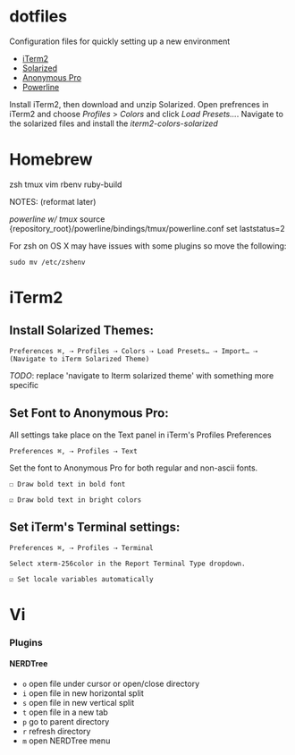 dotfiles
========

Configuration files for quickly setting up a new environment



* [iTerm2](http://www.iterm2.com/#/section/home)
* [Solarized](http://ethanschoonover.com/solarized/files/solarized.zip)
* [Anonymous Pro](http://www.marksimonson.com/fonts/view/anonymous-pro)
* [Powerline](https://github.com/Lokaltog/powerline)
 
Install iTerm2, then download and unzip Solarized. Open prefrences in iTerm2 and choose _Profiles_ > _Colors_ and click _Load Presets..._. Navigate to the solarized files and install the _iterm2-colors-solarized_

# Homebrew

zsh
tmux
vim
rbenv
ruby-build

NOTES: (reformat later)

*powerline w/ tmux*
source {repository_root}/powerline/bindings/tmux/powerline.conf
set laststatus=2

For zsh on OS X may have issues with some plugins so move the following:

    sudo mv /etc/zshenv

# iTerm2

## Install Solarized Themes:

    Preferences ⌘, ⇢ Profiles ⇢ Colors ⇢ Load Presets… ⇢ Import… ⇢ (Navigate to iTerm Solarized Theme)

*TODO*: replace 'navigate to Iterm solarized theme' with something more specific

## Set Font to Anonymous Pro:

All settings take place on the Text panel in iTerm's Profiles Preferences

    Preferences ⌘, ⇢ Profiles ⇢ Text
    
Set the font to Anonymous Pro for both regular and non-ascii fonts.

    ☐ Draw bold text in bold font

    ☑︎ Draw bold text in bright colors

## Set iTerm's Terminal settings:

    Preferences ⌘, ⇢ Profiles ⇢ Terminal
    
    Select xterm-256color in the Report Terminal Type dropdown.

    ☑︎ Set locale variables automatically
    

# Vi

### Plugins

#### NERDTree

  * `o` open file under cursor or open/close directory
  * `i` open file in new horizontal split
  * `s` open file in new vertical split
  * `t` open file in a new tab
  * `p` go to parent directory
  * `r` refresh directory
  * `m` open NERDTree menu
